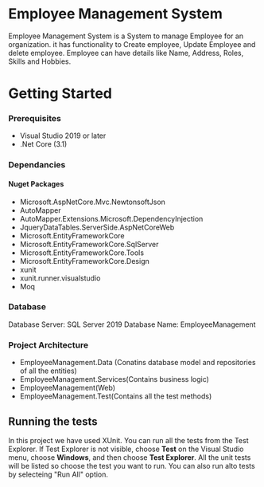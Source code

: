 # Employee Management System

Employee Management System is a System to manage Employee for an organization. it has functionality to Create employee, Update Employee and delete employee. Employee can have details like Name, Address, Roles, Skills and Hobbies.

# Getting Started
### Prerequisites  
 - Visual Studio 2019 or later  
 - .Net Core (3.1)

### Dependancies
#### Nuget Packages
- Microsoft.AspNetCore.Mvc.NewtonsoftJson 
- AutoMapper
- AutoMapper.Extensions.Microsoft.DependencyInjection
- JqueryDataTables.ServerSide.AspNetCoreWeb
- Microsoft.EntityFrameworkCore
- Microsoft.EntityFrameworkCore.SqlServer
- Microsoft.EntityFrameworkCore.Tools
- Microsoft.EntityFrameworkCore.Design
- xunit
- xunit.runner.visualstudio
- Moq

### Database
Database Server: SQL Server 2019
Database Name: EmployeeManagement

### Project Architecture

 - EmployeeManagement.Data (Conatins database model and repositories of all the entities)
 - EmployeeManagement.Services(Contains business logic)
 - EmployeeManagement(Web)  
 - EmployeeManagement.Test(Contains all the test methods)

## Running the tests
In this project we have used XUnit.
You can run all the tests from the Test Explorer. If Test Explorer is not visible, choose  **Test**  on the Visual Studio menu, choose  **Windows**, and then choose  **Test Explorer**. All the unit tests will be listed so choose the test you want to run. You can also run alto tests by selecteing "Run All" option.

